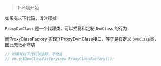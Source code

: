 > 补环境开始

如果有以下代码，请注释掉

`ProxyDvmClass` 是一个代理类，可以拦截和定制 `DvmClass` 的行为

而ProxyClassFactory 实现了ProxyDvmClass接口，等于是自定义 `DvmClass`类，因此无法补环境

```java
// 如果有以下代码请注释，不然会
// vm.setDvmClassFactory(new ProxyClassFactory());
```





